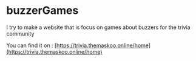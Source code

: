 # buzzerGames
I try to make a website that is focus on games about buzzers for the trivia community

You can find it on : [https://trivia.themaskoo.online/home](https://trivia.themaskoo.online/home)

